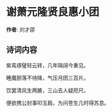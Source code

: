 # 谢萧元隆贤良惠小团

**作者**: 刘才邵

## 诗词内容

紫鸾琢璧轻云转，几年隔阔今重见。

睡魔胆落不待降，气压月团三百片。

饮罢清风生两腋，三山去人疑咫尺。

便欲携公封事叩玉扃，为问苍生几时得苏息。

